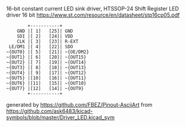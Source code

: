 16-bit constant current LED sink driver, HTSSOP-24
Shift Register LED driver 16 bit
https://www.st.com/resource/en/datasheet/stp16cp05.pdf


	        +-----------+
	    GND |[ 1]   [25]| GND
	    SDI |[ 2]   [24]| VDD
	    CLK |[ 3]   [23]| R-EXT
	 LE/DM1 |[ 4]   [22]| SDO
	~{OUT0} |[ 5]   [21]| ~{OE/DM2}
	~{OUT1} |[ 6]   [20]| ~{OUT15}
	~{OUT2} |[ 7]   [19]| ~{OUT14}
	~{OUT3} |[ 8]   [18]| ~{OUT13}
	~{OUT4} |[ 9]   [17]| ~{OUT12}
	~{OUT5} |[10]   [16]| ~{OUT11}
	~{OUT6} |[11]   [15]| ~{OUT10}
	~{OUT7} |[12]   [14]| ~{OUT9}
	        +-----------+


generated by https://github.com/FBEZ/Pinout-AsciiArt from https://github.com/ask6483/kicad-symbols/blob/master/Driver_LED.kicad_sym